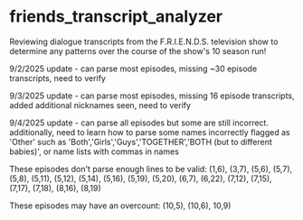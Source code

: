 # friends_transcript_analyzer
Reviewing dialogue transcripts from the F.R.I.E.N.D.S. television show to determine any patterns over the course of the show's 10 season run!

9/2/2025 update - can parse most episodes, missing ~30 episode transcripts, need to verify

9/3/2025 update - can parse most episodes, missing 16 episode transcripts, added additional nicknames seen, need to verify

9/4/2025 update - can parse all episodes but some are still incorrect. additionally, need to learn how to parse some names incorrectly flagged as 'Other' such as 
 'Both','Girls','Guys','TOGETHER','BOTH (but to different babies)', or name lists with commas in names

These episodes don't parse enough lines to be valid: (1,6), (3,7), (5,6), (5,7), (5,8), (5,11), (5,12), (5,14), (5,16), (5,19), (5,20), (6,7), (6,22), (7,12), (7,15), (7,17), (7,18), (8,16), (8,19)

These episodes may have an overcount: (10,5), (10,6), 10,9)
